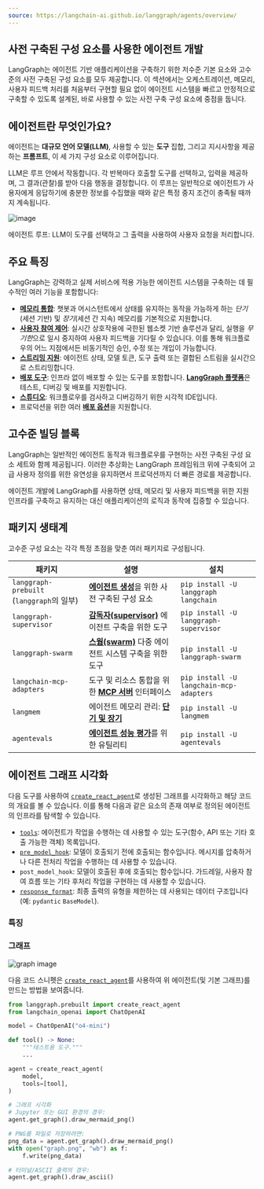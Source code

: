 ```yaml
---
source: https://langchain-ai.github.io/langgraph/agents/overview/
---
```


## 사전 구축된 구성 요소를 사용한 에이전트 개발

LangGraph는 에이전트 기반 애플리케이션을 구축하기 위한 저수준 기본 요소와 고수준의 사전 구축된 구성 요소를 모두 제공합니다. 이 섹션에서는 오케스트레이션, 메모리, 사용자 피드백 처리를 처음부터 구현할 필요 없이 에이전트 시스템을 빠르고 안정적으로 구축할 수 있도록 설계된, 바로 사용할 수 있는 사전 구축 구성 요소에 중점을 둡니다.

## 에이전트란 무엇인가요?

에이전트는 **대규모 언어 모델(LLM)**, 사용할 수 있는 **도구** 집합, 그리고 지시사항을 제공하는 **프롬프트**, 이 세 가지 구성 요소로 이루어집니다.

LLM은 루프 안에서 작동합니다. 각 반복마다 호출할 도구를 선택하고, 입력을 제공하며, 그 결과(관찰)를 받아 다음 행동을 결정합니다. 이 루프는 일반적으로 에이전트가 사용자에게 응답하기에 충분한 정보를 수집했을 때와 같은 특정 중지 조건이 충족될 때까지 계속됩니다.

![image](https://langchain-ai.github.io/langgraph/agents/assets/agent.png)

에이전트 루프: LLM이 도구를 선택하고 그 출력을 사용하여 사용자 요청을 처리합니다.

## 주요 특징

LangGraph는 강력하고 실제 서비스에 적용 가능한 에이전트 시스템을 구축하는 데 필수적인 여러 기능을 포함합니다:

- [**메모리 통합**](https://langchain-ai.github.io/langgraph/how-tos/memory/add-memory/): 챗봇과 어시스턴트에서 상태를 유지하는 동작을 가능하게 하는 *단기*(세션 기반) 및 *장기*(세션 간 지속) 메모리를 기본적으로 지원합니다.
- [**사용자 참여 제어**](https://langchain-ai.github.io/langgraph/concepts/human_in_the_loop/): 실시간 상호작용에 국한된 웹소켓 기반 솔루션과 달리, 실행을 *무기한*으로 일시 중지하여 사용자 피드백을 기다릴 수 있습니다. 이를 통해 워크플로우의 어느 지점에서든 비동기적인 승인, 수정 또는 개입이 가능합니다.
- [**스트리밍 지원**](https://langchain-ai.github.io/langgraph/how-tos/streaming/): 에이전트 상태, 모델 토큰, 도구 출력 또는 결합된 스트림을 실시간으로 스트리밍합니다.
- [**배포 도구**](https://langchain-ai.github.io/langgraph/tutorials/langgraph-platform/local-server/): 인프라 없이 배포할 수 있는 도구를 포함합니다. [**LangGraph 플랫폼**](https://langchain-ai.github.io/langgraph/concepts/langgraph_platform/)은 테스트, 디버깅 및 배포를 지원합니다.
- [**스튜디오**](https://langchain-ai.github.io/langgraph/concepts/langgraph_studio/): 워크플로우를 검사하고 디버깅하기 위한 시각적 IDE입니다.
- 프로덕션을 위한 여러 [**배포 옵션**](https://langchain-ai.github.io/langgraph/concepts/deployment_options.md)을 지원합니다.

## 고수준 빌딩 블록

LangGraph는 일반적인 에이전트 동작과 워크플로우를 구현하는 사전 구축된 구성 요소 세트와 함께 제공됩니다. 이러한 추상화는 LangGraph 프레임워크 위에 구축되어 고급 사용자 정의를 위한 유연성을 유지하면서 프로덕션까지 더 빠른 경로를 제공합니다.

에이전트 개발에 LangGraph를 사용하면 상태, 메모리 및 사용자 피드백을 위한 지원 인프라를 구축하고 유지하는 대신 애플리케이션의 로직과 동작에 집중할 수 있습니다.

## 패키지 생태계

고수준 구성 요소는 각각 특정 초점을 맞춘 여러 패키지로 구성됩니다.

| 패키지 | 설명 | 설치 |
| --- | --- | --- |
| `langgraph-prebuilt` (`langgraph`의 일부) | [**에이전트 생성**](https://langchain-ai.github.io/langgraph/agents/agents/)을 위한 사전 구축된 구성 요소 | `pip install -U langgraph langchain` |
| `langgraph-supervisor` | [**감독자(supervisor)**](https://langchain-ai.github.io/langgraph/agents/multi-agent/#supervisor) 에이전트 구축을 위한 도구 | `pip install -U langgraph-supervisor` |
| `langgraph-swarm` | [**스웜(swarm)**](https.langchain-ai.github.io/langgraph/agents/multi-agent/#swarm) 다중 에이전트 시스템 구축을 위한 도구 | `pip install -U langgraph-swarm` |
| `langchain-mcp-adapters` | 도구 및 리소스 통합을 위한 [**MCP 서버**](https://langchain-ai.github.io/langgraph/agents/mcp/) 인터페이스 | `pip install -U langchain-mcp-adapters` |
| `langmem` | 에이전트 메모리 관리: [**단기 및 장기**](https://langchain-ai.github.io/langgraph/how-tos/memory/add-memory/) | `pip install -U langmem` |
| `agentevals` | [**에이전트 성능 평가**](https://langchain-ai.github.io/langgraph/agents/evals/)를 위한 유틸리티 | `pip install -U agentevals` |

## 에이전트 그래프 시각화

다음 도구를 사용하여 [`create_react_agent`](https://langchain-ai.github.io/langgraph/reference/prebuilt/#langgraph.prebuilt.chat_agent_executor.create_react_agent)로 생성된 그래프를 시각화하고 해당 코드의 개요를 볼 수 있습니다. 이를 통해 다음과 같은 요소의 존재 여부로 정의된 에이전트의 인프라를 탐색할 수 있습니다.

- [`tools`](https://langchain-ai.github.io/langgraph/how-tos/tool-calling/): 에이전트가 작업을 수행하는 데 사용할 수 있는 도구(함수, API 또는 기타 호출 가능한 객체) 목록입니다.
- [`pre_model_hook`](https://langchain-ai.github.io/langgraph/how-tos/create-react-agent-manage-message-history/): 모델이 호출되기 전에 호출되는 함수입니다. 메시지를 압축하거나 다른 전처리 작업을 수행하는 데 사용할 수 있습니다.
- `post_model_hook`: 모델이 호출된 후에 호출되는 함수입니다. 가드레일, 사용자 참여 흐름 또는 기타 후처리 작업을 구현하는 데 사용할 수 있습니다.
- [`response_format`](https://langchain-ai.github.io/langgraph/agents/agents/#6-configure-structured-output): 최종 출력의 유형을 제한하는 데 사용되는 데이터 구조입니다(예: `pydantic` `BaseModel`).

### 특징

### 그래프

![graph image](https://langchain-ai.github.io/langgraph/agents/assets/react_agent_graphs/0001.svg)

다음 코드 스니펫은 [`create_react_agent`](https://langchain-ai.github.io/langgraph/reference/prebuilt/#langgraph.prebuilt.chat_agent_executor.create_react_agent)를 사용하여 위 에이전트(및 기본 그래프)를 만드는 방법을 보여줍니다.

```python
from langgraph.prebuilt import create_react_agent
from langchain_openai import ChatOpenAI

model = ChatOpenAI("o4-mini")

def tool() -> None:
    """테스트용 도구."""
    ...

agent = create_react_agent(
    model,
    tools=[tool],
)

# 그래프 시각화
# Jupyter 또는 GUI 환경의 경우:
agent.get_graph().draw_mermaid_png()

# PNG를 파일로 저장하려면:
png_data = agent.get_graph().draw_mermaid_png()
with open("graph.png", "wb") as f:
    f.write(png_data)

# 터미널/ASCII 출력의 경우:
agent.get_graph().draw_ascii()
```